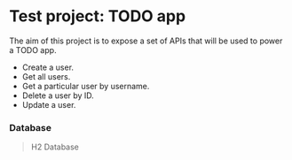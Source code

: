 # Test project: TODO app

The aim of this project is to expose a set of APIs that will be used to power a TODO app.

- Create a user.
- Get all users.
- Get a particular user by username.
- Delete a user by ID.
- Update a user.

### Database
> H2 Database


